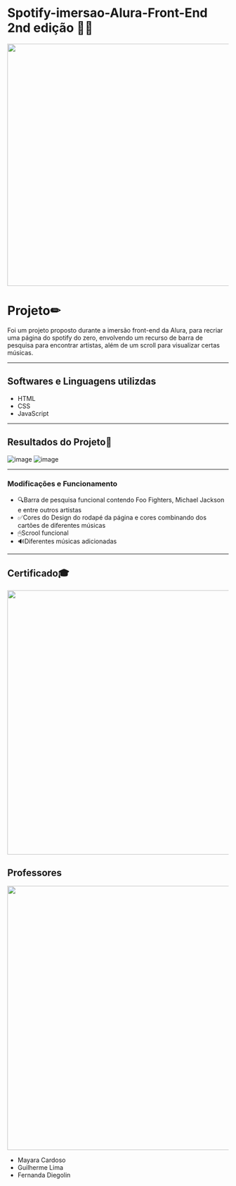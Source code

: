 # Spotify-imersao-Alura-Front-End 2nd edição 👨‍💻

<div align="center">
  <img src="https://github.com/user-attachments/assets/c5c491ae-f857-44a1-8de4-d308e9eae4fd" width="550">
</div>

# Projeto✏
Foi um projeto proposto durante a imersão front-end da Alura, para recriar uma página do spotify do zero, envolvendo um recurso de barra de pesquisa para encontrar artistas, além de um scroll para visualizar certas músicas.

---
## Softwares e Linguagens utilizdas
- HTML
- CSS
- JavaScript

---
 ## Resultados do Projeto🎵
 ![image](https://github.com/user-attachments/assets/16f7f426-78a8-47dd-a9a7-72c4efd7a689)
 ![image](https://github.com/user-attachments/assets/78b7b788-4c4c-494e-8f9e-2cd2e9eb4cb8)

---
 ### Modificações e Funcionamento

- 🔍Barra de pesquisa funcional contendo Foo Fighters, Michael Jackson e entre outros artistas
- ✅Cores do Design do rodapé da página e cores combinando dos cartões de diferentes músicas
- 🖱Scrool funcional
- 🔊Diferentes músicas adicionadas
 
---

## Certificado🎓
<img src="https://github.com/user-attachments/assets/e964b47b-ae5b-4ece-8157-a1550005c4bd" width="600">


## Professores

 <img src="https://github.com/user-attachments/assets/eda80e59-cebc-444f-810c-101df4dea57a" width="600">
 
- Mayara Cardoso
- Guilherme Lima
- Fernanda Diegolin

